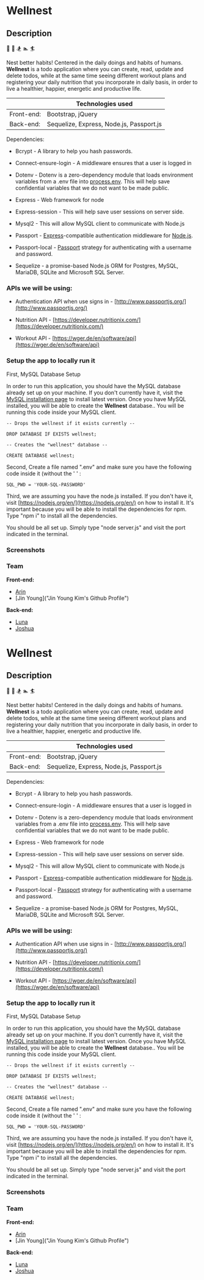 
# Wellnest 

## Description

🚵 🚴 🏂 🏊 🏄

Nest better habits! Centered in the daily doings and habits of humans. **Wellnest** is a todo application where you can create, read, update and delete todos, while at the same time seeing different workout plans and registering your daily nutrition that you incorporate in daily basis, in order to live a healthier, happier, energetic and productive life.



| | Technologies used|
| ------ | ----------- |
| Front-end: | Bootstrap, jQuery |
| Back-end: | Sequelize, Express, Node.js, Passport.js |



Dependencies:

-   Bcrypt - A library to help you hash passwords.
    
-   Connect-ensure-login - A middleware ensures that a user is logged in
    
-   Dotenv - Dotenv is a zero-dependency module that loads environment variables from a .env file into [process.env](https://nodejs.org/docs/latest/api/process.html#process_process_env). This will help save confidential variables that we do not want to be made public.
    
-   Express - Web framework for node
    
-   Express-session - This will help save user sessions on server side.
    
-   Mysql2 - This will allow MySQL client to communicate with Node.js
    
-   Passport - [Express](http://expressjs.com/)-compatible authentication middleware for [Node.js](http://nodejs.org/).
    
-   Passport-local - [Passport](http://passportjs.org/) strategy for authenticating with a username and password.
    
-   Sequelize - a promise-based Node.js ORM for Postgres, MySQL, MariaDB, SQLite and Microsoft SQL Server.
    

### APIs we will be using:

-   Authentication API when use signs in - [http://www.passportjs.org/](http://www.passportjs.org/)
    
-   Nutrition API - [https://developer.nutritionix.com/](https://developer.nutritionix.com/)
    
-   Workout API - [https://wger.de/en/software/api](https://wger.de/en/software/api)



###  Setup the app to locally run it

First, MySQL Database Setup

In order to run this application, you should have the MySQL database already set up on your machine. If you don't currently have it, visit the  [MySQL installation page](https://dev.mysql.com/doc/refman/5.6/en/installing.html)  to install latest version. Once you have MySQL installed, you will be able to create the **Wellnest** database.. You will be running this code inside your MySQL client.

	-- Drops the wellnest if it exists currently --

	DROP DATABASE IF EXISTS wellnest;

	-- Creates the "wellnest" database --

	CREATE DATABASE wellnest;

Second, Create a file named ".env" and make sure you have the following code inside it (without the ' ' :
```
SQL_PWD = 'YOUR-SQL-PASSWORD'
```
Third, we are assuming you have the node.js installed. If you don't have it, visit [https://nodejs.org/en/](https://nodejs.org/en/) on how to install it. It's important because you will be able to install the dependencies for npm. Type "npm i" to install all the dependencies.

You should be all set up. Simply type "node server.js" and visit the port indicated in the terminal.	

### Screenshots


###  Team

**Front-end:**

 - [Arin]([https://github.com/arinmsn](https://github.com/arinmsn) "Arin Minasian's Github Profile")
 - [Jin Young]("Jin Young Kim's Github Profile")


**Back-end:**
 - [Luna]([https://github.com/lunazrivera](https://github.com/lunazrivera) "Luna Rivera's Github Profile")
 - [Joshua]([https://github.com/jflopezr11](https://github.com/jflopezr11) "Joshua Lopez's Github Profile")


# Wellnest 

## Description

🚵 🚴 🏂 🏊 🏄

Nest better habits! Centered in the daily doings and habits of humans. **Wellnest** is a todo application where you can create, read, update and delete todos, while at the same time seeing different workout plans and registering your daily nutrition that you incorporate in daily basis, in order to live a healthier, happier, energetic and productive life.



| | Technologies used|
| ------ | ----------- |
| Front-end: | Bootstrap, jQuery |
| Back-end: | Sequelize, Express, Node.js, Passport.js |



Dependencies:

-   Bcrypt - A library to help you hash passwords.
    
-   Connect-ensure-login - A middleware ensures that a user is logged in
    
-   Dotenv - Dotenv is a zero-dependency module that loads environment variables from a .env file into [process.env](https://nodejs.org/docs/latest/api/process.html#process_process_env). This will help save confidential variables that we do not want to be made public.
    
-   Express - Web framework for node
    
-   Express-session - This will help save user sessions on server side.
    
-   Mysql2 - This will allow MySQL client to communicate with Node.js
    
-   Passport - [Express](http://expressjs.com/)-compatible authentication middleware for [Node.js](http://nodejs.org/).
    
-   Passport-local - [Passport](http://passportjs.org/) strategy for authenticating with a username and password.
    
-   Sequelize - a promise-based Node.js ORM for Postgres, MySQL, MariaDB, SQLite and Microsoft SQL Server.
    

### APIs we will be using:

-   Authentication API when use signs in - [http://www.passportjs.org/](http://www.passportjs.org/)
    
-   Nutrition API - [https://developer.nutritionix.com/](https://developer.nutritionix.com/)
    
-   Workout API - [https://wger.de/en/software/api](https://wger.de/en/software/api)



###  Setup the app to locally run it

First, MySQL Database Setup

In order to run this application, you should have the MySQL database already set up on your machine. If you don't currently have it, visit the  [MySQL installation page](https://dev.mysql.com/doc/refman/5.6/en/installing.html)  to install latest version. Once you have MySQL installed, you will be able to create the **Wellnest** database.. You will be running this code inside your MySQL client.

	-- Drops the wellnest if it exists currently --

	DROP DATABASE IF EXISTS wellnest;

	-- Creates the "wellnest" database --

	CREATE DATABASE wellnest;

Second, Create a file named ".env" and make sure you have the following code inside it (without the ' ' :
```
SQL_PWD = 'YOUR-SQL-PASSWORD'
```
Third, we are assuming you have the node.js installed. If you don't have it, visit [https://nodejs.org/en/](https://nodejs.org/en/) on how to install it. It's important because you will be able to install the dependencies for npm. Type "npm i" to install all the dependencies.

You should be all set up. Simply type "node server.js" and visit the port indicated in the terminal.	

### Screenshots


###  Team

**Front-end:**

 - [Arin]([https://github.com/arinmsn](https://github.com/arinmsn) "Arin Minasian's Github Profile")
 - [Jin Young]("Jin Young Kim's Github Profile")


**Back-end:**
 - [Luna]([https://github.com/lunazrivera](https://github.com/lunazrivera) "Luna Rivera's Github Profile")
 - [Joshua]([https://github.com/jflopezr11](https://github.com/jflopezr11) "Joshua Lopez's Github Profile")

